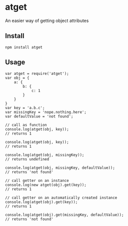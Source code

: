 atget
=====

An easier way of getting object attributes

## Install
    
    npm install atget

## Usage

	var atget = require('atget');
	var obj = {
		a: {
			b: {
				c: 1
			}
		}
	}
	var key = 'a.b.c';
	var missingKey = 'nope.nothing.here';
	var defaultValue = 'not found';

	// call as function
	console.log(atget(obj, key));
	// returns 1

	console.log(atget(obj, key));
	// returns 1

	console.log(atget(obj, missingKey));
	// returns undefined

	console.log(atget(obj, missingKey, defaultValue));
	// returns 'not found'

	// call getter on an instance
	console.log(new atget(obj).get(key));
	// returns 1

	// call getter on an automatically created instance
	console.log(atget(obj).get(key));
	// returns 1

	console.log(atget(obj).get(missingKey, defaultValue));
	// returns 'not found'